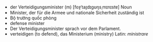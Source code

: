 - der Verteidigungsminister (m)	[fɛɐ̯ˈtaɪ̯dɪɡʊŋsˌmɪnɪstɐ]	Noun	
- Minister, der für die Armee und nationale Sicherheit zuständig ist
- Bộ trưởng quốc phòng
- defense minister
- Der Verteidigungsminister sprach vor dem Parlament.
- verteidigen (to defend), das Ministerium (ministry)	Latin: *ministrare*